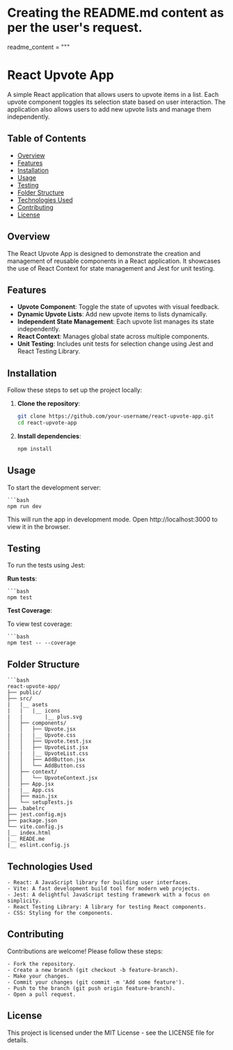# Creating the README.md content as per the user's request.

readme_content = """
# React Upvote App

A simple React application that allows users to upvote items in a list. Each upvote component toggles its selection state based on user interaction. The application also allows users to add new upvote lists and manage them independently.

## Table of Contents

- [Overview](#overview)
- [Features](#features)
- [Installation](#installation)
- [Usage](#usage)
- [Testing](#testing)
- [Folder Structure](#folder-structure)
- [Technologies Used](#technologies-used)
- [Contributing](#contributing)
- [License](#license)

## Overview

The React Upvote App is designed to demonstrate the creation and management of reusable components in a React application. It showcases the use of React Context for state management and Jest for unit testing.

## Features

- **Upvote Component**: Toggle the state of upvotes with visual feedback.
- **Dynamic Upvote Lists**: Add new upvote items to lists dynamically.
- **Independent State Management**: Each upvote list manages its state independently.
- **React Context**: Manages global state across multiple components.
- **Unit Testing**: Includes unit tests for selection change using Jest and React Testing Library.

## Installation

Follow these steps to set up the project locally:

1. **Clone the repository**:

   ```bash
   git clone https://github.com/your-username/react-upvote-app.git
   cd react-upvote-app

2. **Install dependencies**:

    ```bash
    npm install

## Usage
To start the development server:

    ```bash
    npm run dev

This will run the app in development mode. Open http://localhost:3000 to view it in the browser.

## Testing
To run the tests using Jest:

**Run tests**:
  
    ```bash
    npm test

 **Test Coverage**:

To view test coverage:

    ```bash
    npm test -- --coverage

## Folder Structure

    ```bash
    react-upvote-app/
    ├── public/
    ├── src/
    |   |__ asets
    |   |   |__ icons
    |   |       |__ plus.svg
    │   ├── components/
    │   │   ├── Upvote.jsx
    |   |   |__ Upvote.css
    │   │   ├── Upvote.test.jsx
    │   │   ├── UpvoteList.jsx
    |   |   |__ UpvoteList.css
    │   │   ├── AddButton.jsx
    │   │   └── AddButton.css
    │   ├── context/
    │   │   └── UpvoteContext.jsx
    │   ├── App.jsx
    |   |__ App.css
    │   ├── main.jsx
    │   └── setupTests.js
    ├── .babelrc
    ├── jest.config.mjs
    ├── package.json
    └── vite.config.js
    │__ index.html
    |__ READE.me
    |__ eslint.config.js

##  Technologies Used
    - React: A JavaScript library for building user interfaces.
    - Vite: A fast development build tool for modern web projects.
    - Jest: A delightful JavaScript testing framework with a focus on simplicity.
    - React Testing Library: A library for testing React components.
    - CSS: Styling for the components.

## Contributing
Contributions are welcome! Please follow these steps:

    - Fork the repository.
    - Create a new branch (git checkout -b feature-branch).
    - Make your changes.
    - Commit your changes (git commit -m 'Add some feature').
    - Push to the branch (git push origin feature-branch).
    - Open a pull request.

## License

This project is licensed under the MIT License - see the LICENSE file for details.
